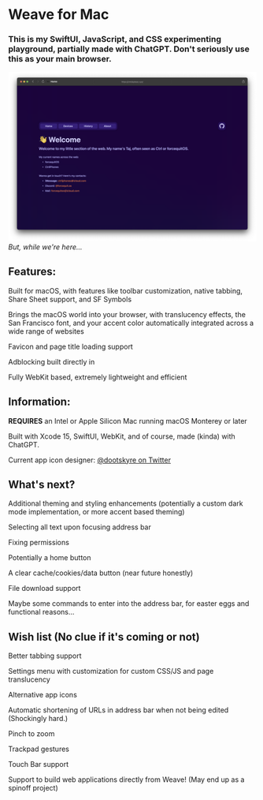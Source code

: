 # Weave for Mac
### This is my SwiftUI, JavaScript, and CSS experimenting playground, partially made with ChatGPT. Don't seriously use this as your main browser.
![A screenshot of the Weave application running on a Mac inside of a window](https://github.com/CtrliPhones/Weave/blob/main/Weave%20Preview.png?raw=true)
*But, while we're here...*

## Features:

Built for macOS, with features like toolbar customization, native tabbing, Share Sheet support, and SF Symbols

Brings the macOS world into your browser, with translucency effects, the San Francisco font, and your accent color automatically integrated across a wide range of websites

Favicon and page title loading support

Adblocking built directly in

Fully WebKit based, extremely lightweight and efficient

## Information:

**REQUIRES** an Intel or Apple Silicon Mac running macOS Monterey or later

Built with Xcode 15, SwiftUI, WebKit, and of course, made (kinda) with ChatGPT.

Current app icon designer: [@dootskyre on Twitter](https://twitter.com/dootskyre)

## What's next?

Additional theming and styling enhancements (potentially a custom dark mode implementation, or more accent based theming)

Selecting all text upon focusing address bar

Fixing permissions

Potentially a home button

A clear cache/cookies/data button (near future honestly)

File download support

Maybe some commands to enter into the address bar, for easter eggs and functional reasons...

## Wish list (No clue if it's coming or not)

Better tabbing support

Settings menu with customization for custom CSS/JS and page translucency

Alternative app icons

Automatic shortening of URLs in address bar when not being edited (Shockingly hard.)

Pinch to zoom

Trackpad gestures

Touch Bar support

Support to build web applications directly from Weave! (May end up as a spinoff project)
